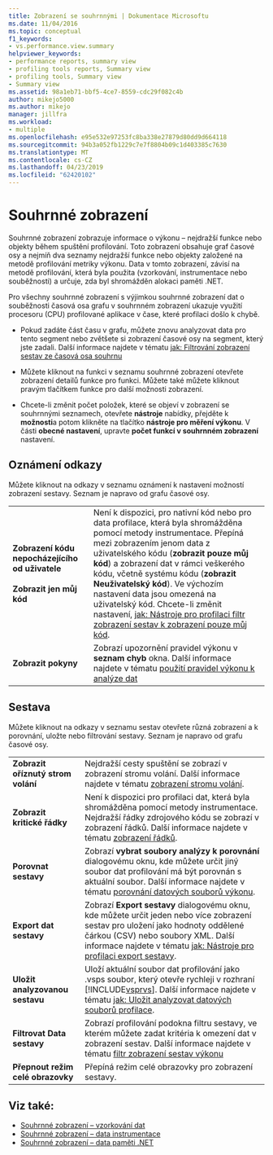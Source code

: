 ```yaml
---
title: Zobrazení se souhrnnými | Dokumentace Microsoftu
ms.date: 11/04/2016
ms.topic: conceptual
f1_keywords:
- vs.performance.view.summary
helpviewer_keywords:
- performance reports, summary view
- profiling tools reports, Summary view
- profiling tools, Summary view
- Summary view
ms.assetid: 98a1eb71-bbf5-4ce7-8559-cdc29f082c4b
author: mikejo5000
ms.author: mikejo
manager: jillfra
ms.workload:
- multiple
ms.openlocfilehash: e95e532e97253fc8ba338e27879d80dd9d664118
ms.sourcegitcommit: 94b3a052fb1229c7e7f8804b09c1d403385c7630
ms.translationtype: MT
ms.contentlocale: cs-CZ
ms.lasthandoff: 04/23/2019
ms.locfileid: "62420102"
---
```

# <a name="summary-view"></a>Souhrnné zobrazení
Souhrnné zobrazení zobrazuje informace o výkonu – nejdražší funkce nebo objekty během spuštění profilování. Toto zobrazení obsahuje graf časové osy a nejmíň dva seznamy nejdražší funkce nebo objekty založené na metodě profilování metriky výkonu. Data v tomto zobrazení, závisí na metodě profilování, která byla použita (vzorkování, instrumentace nebo souběžnosti) a určuje, zda byl shromážděn alokaci paměti .NET.

 Pro všechny souhrnné zobrazení s výjimkou souhrnné zobrazení dat o souběžnosti časová osa grafu v souhrnném zobrazení ukazuje využití procesoru (CPU) profilované aplikace v čase, které profilaci došlo k chybě.

- Pokud zadáte část času v grafu, můžete znovu analyzovat data pro tento segment nebo zvětšete si zobrazení časové osy na segment, který jste zadali. Další informace najdete v tématu [jak: Filtrování zobrazení sestav ze časová osa souhrnu](../profiling/how-to-filter-report-views-from-the-summary-timeline.md)

- Můžete kliknout na funkci v seznamu souhrnné zobrazení otevřete zobrazení detailů funkce pro funkci. Můžete také můžete kliknout pravým tlačítkem funkce pro další možnosti zobrazení.

- Chcete-li změnit počet položek, které se objeví v zobrazení se souhrnnými seznamech, otevřete **nástroje** nabídky, přejděte k **možnosti**a potom klikněte na tlačítko **nástroje pro měření výkonu**. V části **obecné nastavení**, upravte **počet funkcí v souhrnném zobrazení** nastavení.

## <a name="notifications-links"></a>Oznámení odkazy
 Můžete kliknout na odkazy v seznamu oznámení k nastavení možností zobrazení sestavy. Seznam je napravo od grafu časové osy.

|||
|-|-|
|**Zobrazení kódu nepocházejícího od uživatele**<br /><br /> **Zobrazit jen můj kód**|Není k dispozici, pro nativní kód nebo pro data profilace, která byla shromážděna pomocí metody instrumentace. Přepíná mezi zobrazením jenom data z uživatelského kódu (**zobrazit pouze můj kód**) a zobrazení dat v rámci veškerého kódu, včetně systému kódu (**zobrazit Neuživatelský kód**). Ve výchozím nastavení data jsou omezená na uživatelský kód. Chcete-li změnit nastavení, [jak: Nástroje pro profilaci filtr zobrazení sestav k zobrazení pouze můj kód](../profiling/how-to-filter-profiling-tools-report-views-to-display-just-my-code.md).|
|**Zobrazit pokyny**|Zobrazí upozornění pravidel výkonu v **seznam chyb** okna. Další informace najdete v tématu [použití pravidel výkonu k analýze dat](../profiling/using-performance-rules-to-analyze-data.md)|

## <a name="report"></a>Sestava
 Můžete kliknout na odkazy v seznamu sestav otevřete různá zobrazení a k porovnání, uložte nebo filtrování sestavy. Seznam je napravo od grafu časové osy.

| | |
|----------------------------| - |
| **Zobrazit oříznutý strom volání** | Nejdražší cesty spuštění se zobrazí v zobrazení stromu volání. Další informace najdete v tématu [zobrazení stromu volání](../profiling/call-tree-view.md). |
| **Zobrazit kritické řádky** | Není k dispozici pro profilaci dat, která byla shromážděna pomocí metody instrumentace. Nejdražší řádky zdrojového kódu se zobrazí v zobrazení řádků. Další informace najdete v tématu [zobrazení řádků](../profiling/lines-view.md). |
| **Porovnat sestavy** | Zobrazí **vybrat soubory analýzy k porovnání** dialogovému oknu, kde můžete určit jiný soubor dat profilování má být porovnán s aktuální soubor. Další informace najdete v tématu [porovnání datových souborů výkonu](../profiling/comparing-performance-data-files.md). |
| **Export dat sestavy** | Zobrazí **Export sestavy** dialogovému oknu, kde můžete určit jeden nebo více zobrazení sestav pro uložení jako hodnoty oddělené čárkou (CSV) nebo soubory XML. Další informace najdete v tématu [jak: Nástroje pro profilaci export sestavy](/previous-versions/visualstudio/visual-studio-2010/ms182394\(v\=vs.100\)). |
| **Uložit analyzovanou sestavu** | Uloží aktuální soubor dat profilování jako .vsps soubor, který otevře rychleji v rozhraní [!INCLUDE[vsprvs](../code-quality/includes/vsprvs_md.md)]. Další informace najdete v tématu [jak: Uložit analyzovat datových souborů profilace](/previous-versions/visualstudio/visual-studio-2010/bb763106\(v\=vs.100\)). |
| **Filtrovat Data sestavy** | Zobrazí profilování podokna filtru sestavy, ve kterém můžete zadat kritéria k omezení dat v zobrazení sestav. Další informace najdete v tématu [filtr zobrazení sestav výkonu](../profiling/performance-report-view-filter.md) |
| **Přepnout režim celé obrazovky** | Přepíná režim celé obrazovky pro zobrazení sestavy. |

## <a name="see-also"></a>Viz také:
- [Souhrnné zobrazení – vzorkování dat](../profiling/summary-view-sampling-data.md)
- [Souhrnné zobrazení – data instrumentace](../profiling/summary-view-instrumentation-data.md)
- [Souhrnné zobrazení – data paměti .NET](../profiling/summary-view-dotnet-memory-data.md)